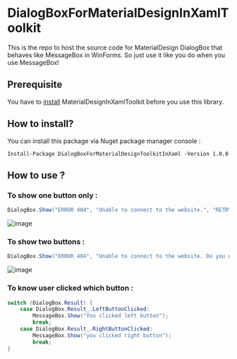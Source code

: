 # DialogBoxForMaterialDesignInXamlToolkit
This is the repo to host the source code for MaterialDesign DialogBox that behaves like MessageBox in WinForms. So just use it like you do when you use MessageBox!

## Prerequisite
You have to [install](https://github.com/ButchersBoy/MaterialDesignInXamlToolkit/wiki/Super-Quick-Start) MaterialDesignInXamlToolkit before you use this library. 

## How to install?
You can install this package via Nuget package manager console :   
```nuget
Install-Package DialogBoxForMaterialDesignToolkitInXaml -Version 1.0.0
```

## How to use ?
### To show one button only : 
```C#
DialogBox.Show("ERROR 404", "Unable to connect to the website.", "RETRY");
```
![image](https://user-images.githubusercontent.com/23183656/30526968-c2c5ade4-9c55-11e7-969a-2c5a90c6e1ba.png)


### To show two buttons : 
```C#
DialogBox.Show("ERROR 404", "Unable to connect to the website. Do you want to retry?", "ABORT", "RETRY");
```

![image](https://user-images.githubusercontent.com/23183656/30526979-fc8f2a8c-9c55-11e7-9fe2-882599eab1c2.png)
### To know user clicked which button : 
```C#
switch (DialogBox.Result) {
    case DialogBox.Result_.LeftButtonClicked:
        MessageBox.Show("You clicked left button");
        break;
    case DialogBox.Result_.RightButtonClicked:
        MessageBox.Show("you clicked right button");
        break;
}
```
